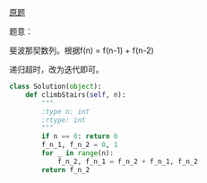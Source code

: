 [原题](https://leetcode.com/problems/climbing-stairs/)

题意：

斐波那契数列。根据f(n) = f(n-1) + f(n-2)

递归超时，改为迭代即可。

```Python
class Solution(object):
    def climbStairs(self, n):
        """
        :type n: int
        :rtype: int
        """
        if n == 0: return 0
        f_n_1, f_n_2 = 0, 1
        for _ in range(n):
            f_n_2, f_n_1 = f_n_2 + f_n_1, f_n_2
        return f_n_2
```